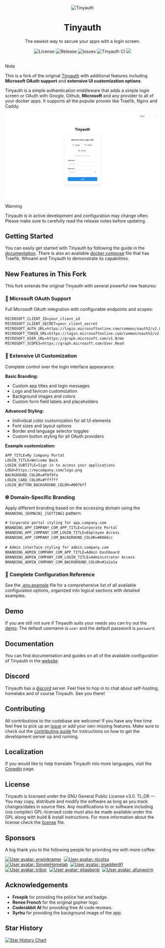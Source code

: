<div align="center">
    <img alt="Tinyauth" title="Tinyauth" width="96" src="assets/logo-rounded.png">
    <h1>Tinyauth</h1>
    <p>The easiest way to secure your apps with a login screen.</p>
</div>

<div align="center">
    <img alt="License" src="https://img.shields.io/github/license/steveiliop56/tinyauth">
    <img alt="Release" src="https://img.shields.io/github/v/release/steveiliop56/tinyauth">
    <img alt="Issues" src="https://img.shields.io/github/issues/steveiliop56/tinyauth">
    <img alt="Tinyauth CI" src="https://github.com/steveiliop56/tinyauth/actions/workflows/ci.yml/badge.svg">
    <a title="Crowdin" target="_blank" href="https://crowdin.com/project/tinyauth"><img src="https://badges.crowdin.net/tinyauth/localized.svg"></a>
</div>

<br />

> [!NOTE]
> This is a fork of the original [Tinyauth](https://github.com/steveiliop56/tinyauth) with additional features including **Microsoft OAuth support** and **extensive UI customization options**.

Tinyauth is a simple authentication middleware that adds a simple login screen or OAuth with Google, Github, **Microsoft** and any provider to all of your docker apps. It supports all the popular proxies like Traefik, Nginx and Caddy.

![Screenshot](assets/screenshot.png)

> [!WARNING]
> Tinyauth is in active development and configuration may change often. Please make sure to carefully read the release notes before updating.

## Getting Started

You can easily get started with Tinyauth by following the guide in the [documentation](https://tinyauth.app/docs/getting-started.html). There is also an available [docker compose](./docker-compose.example.yml) file that has Traefik, Whoami and Tinyauth to demonstrate its capabilities.

## New Features in This Fork

This fork extends the original Tinyauth with several powerful new features:

### 🔐 Microsoft OAuth Support
Full Microsoft OAuth integration with configurable endpoints and scopes:
```env
MICROSOFT_CLIENT_ID=your_client_id
MICROSOFT_CLIENT_SECRET=your_client_secret
MICROSOFT_AUTH_URL=https://login.microsoftonline.com/common/oauth2/v2.0/authorize
MICROSOFT_TOKEN_URL=https://login.microsoftonline.com/common/oauth2/v2.0/token
MICROSOFT_USER_URL=https://graph.microsoft.com/v1.0/me
MICROSOFT_SCOPES=https://graph.microsoft.com/User.Read
```

### 🎨 Extensive UI Customization
Complete control over the login interface appearance:

**Basic Branding:**
- Custom app titles and login messages
- Logo and favicon customization
- Background images and colors
- Custom form field labels and placeholders

**Advanced Styling:**
- Individual color customization for all UI elements
- Font sizes and layout options
- Border and language selector toggles
- Custom button styling for all OAuth providers

**Example customization:**
```env
APP_TITLE=My Company Portal
LOGIN_TITLE=Welcome Back
LOGIN_SUBTITLE=Sign in to access your applications
LOGO=https://mycompany.com/logo.png
BACKGROUND_COLOR=#f8f9fa
LOGIN_CARD_COLOR=#ffffff
LOGIN_BUTTON_BACKGROUND_COLOR=#007bff
```

### 🌐 Domain-Specific Branding
Apply different branding based on the accessing domain using the `BRANDING_{DOMAIN}_{SETTING}` pattern:

```env
# Corporate portal styling for app.company.com
BRANDING_APP_COMPANY_COM_APP_TITLE=Corporate Portal
BRANDING_APP_COMPANY_COM_LOGIN_TITLE=Employee Access
BRANDING_APP_COMPANY_COM_BACKGROUND_COLOR=#0066cc

# Admin interface styling for admin.company.com
BRANDING_ADMIN_COMPANY_COM_APP_TITLE=Admin Dashboard
BRANDING_ADMIN_COMPANY_COM_LOGIN_TITLE=Administrator Access
BRANDING_ADMIN_COMPANY_COM_BACKGROUND_COLOR=#1a1a1a
```

### 📝 Complete Configuration Reference
See the [.env.example](.env.example) file for a comprehensive list of all available configuration options, organized into logical sections with detailed examples.

## Demo

If you are still not sure if Tinyauth suits your needs you can try out the [demo](https://demo.tinyauth.app). The default username is `user` and the default password is `password`.

## Documentation

You can find documentation and guides on all of the available configuration of Tinyauth in the [website](https://tinyauth.app).

## Discord

Tinyauth has a [discord](https://discord.gg/eHzVaCzRRd) server. Feel free to hop in to chat about self-hosting, homelabs and of course Tinyauth. See you there!

## Contributing

All contributions to the codebase are welcome! If you have any free time feel free to pick up an [issue](https://github.com/steveiliop56/tinyauth/issues) or add your own missing features. Make sure to check out the [contributing guide](./CONTRIBUTING.md) for instructions on how to get the development server up and running.

## Localization

If you would like to help translate Tinyauth into more languages, visit the [Crowdin](https://crowdin.com/project/tinyauth) page.

## License

Tinyauth is licensed under the GNU General Public License v3.0. TL;DR — You may copy, distribute and modify the software as long as you track changes/dates in source files. Any modifications to or software including (via compiler) GPL-licensed code must also be made available under the GPL along with build & install instructions. For more information about the license check the [license](./LICENSE) file.

## Sponsors

A big thank you to the following people for providing me with more coffee:

<!-- sponsors --><a href="https://github.com/erwinkramer"><img src="https:&#x2F;&#x2F;github.com&#x2F;erwinkramer.png" width="64px" alt="User avatar: erwinkramer" /></a>&nbsp;&nbsp;<a href="https://github.com/nicotsx"><img src="https:&#x2F;&#x2F;github.com&#x2F;nicotsx.png" width="64px" alt="User avatar: nicotsx" /></a>&nbsp;&nbsp;<a href="https://github.com/SimpleHomelab"><img src="https:&#x2F;&#x2F;github.com&#x2F;SimpleHomelab.png" width="64px" alt="User avatar: SimpleHomelab" /></a>&nbsp;&nbsp;<a href="https://github.com/jmadden91"><img src="https:&#x2F;&#x2F;github.com&#x2F;jmadden91.png" width="64px" alt="User avatar: jmadden91" /></a>&nbsp;&nbsp;<a href="https://github.com/tribor"><img src="https:&#x2F;&#x2F;github.com&#x2F;tribor.png" width="64px" alt="User avatar: tribor" /></a>&nbsp;&nbsp;<a href="https://github.com/eliasbenb"><img src="https:&#x2F;&#x2F;github.com&#x2F;eliasbenb.png" width="64px" alt="User avatar: eliasbenb" /></a>&nbsp;&nbsp;<a href="https://github.com/afunworm"><img src="https:&#x2F;&#x2F;github.com&#x2F;afunworm.png" width="64px" alt="User avatar: afunworm" /></a>&nbsp;&nbsp;<!-- sponsors -->

## Acknowledgements

- **Freepik** for providing the police hat and badge.
- **Renee French** for the original gopher logo.
- **Coderabbit AI** for providing free AI code reviews.
- **Syrhu** for providing the background image of the app.

## Star History

[![Star History Chart](https://api.star-history.com/svg?repos=steveiliop56/tinyauth&type=Date)](https://www.star-history.com/#steveiliop56/tinyauth&Date)
